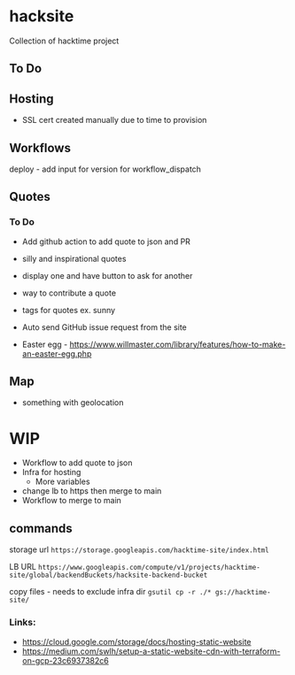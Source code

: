 # hacksite
Collection of hacktime project

## To Do

## Hosting
* SSL cert created manually due to time to provision

## Workflows
deploy - add input for version for workflow_dispatch

## Quotes
### To Do
* Add github action to add quote to json and PR


* silly and inspirational quotes
* display one and have button to ask for another
* way to contribute a quote
* tags for quotes ex. sunny
* Auto send GitHub issue request from the site
* Easter egg - https://www.willmaster.com/library/features/how-to-make-an-easter-egg.php


## Map
* something with geolocation



# WIP
* Workflow to add quote to json
* Infra for hosting
  * More variables
* change lb to https then merge to main
* Workflow to merge to main

## commands
storage url
`https://storage.googleapis.com/hacktime-site/index.html`

LB URL
`https://www.googleapis.com/compute/v1/projects/hacktime-site/global/backendBuckets/hacksite-backend-bucket`

copy files - needs to exclude infra dir
`gsutil cp -r ./* gs://hacktime-site/`

### Links:
* https://cloud.google.com/storage/docs/hosting-static-website
* https://medium.com/swlh/setup-a-static-website-cdn-with-terraform-on-gcp-23c6937382c6
